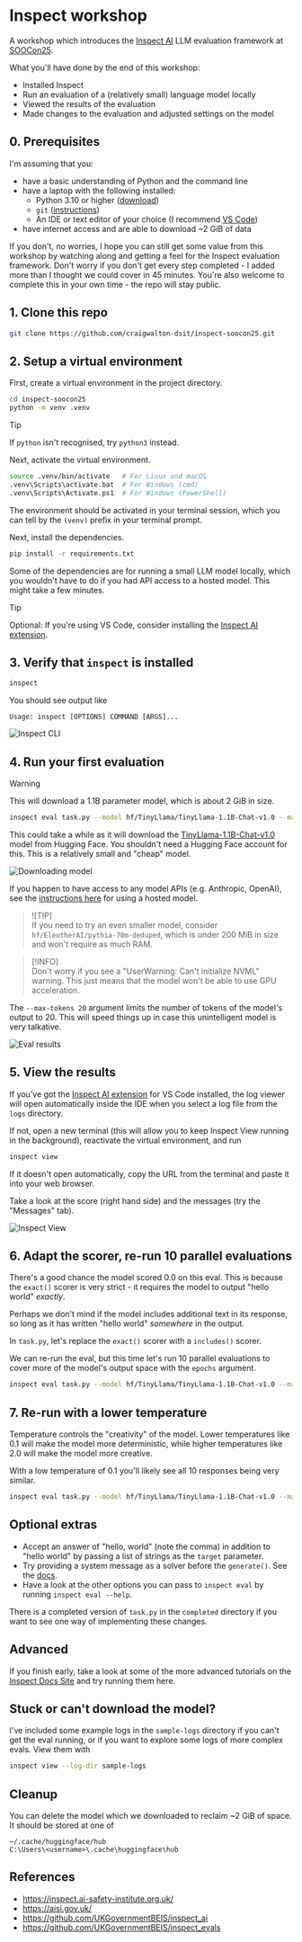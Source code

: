 # Inspect workshop

A workshop which introduces the [Inspect
AI](https://inspect.ai-safety-institute.org.uk/) LLM evaluation framework at
[SOOCon25](https://stateofopencon.com/).

What you'll have done by the end of this workshop:

* Installed Inspect
* Run an evaluation of a (relatively small) language model locally
* Viewed the results of the evaluation
* Made changes to the evaluation and adjusted settings on the model

## 0. Prerequisites

I'm assuming that you:
* have a basic understanding of Python and the command line
* have a laptop with the following installed:
    * Python 3.10 or higher ([download](https://www.python.org/downloads/))
    * `git`
      ([instructions](https://git-scm.com/book/en/v2/Getting-Started-Installing-Git))
    * An IDE or text editor of your choice (I recommend [VS
      Code](https://code.visualstudio.com/))
* have internet access and are able to download ~2 GiB of data

If you don't, no worries, I hope you can still get some value from this workshop by
watching along and getting a feel for the Inspect evaluation framework. Don't worry if
you don't get every step completed - I added more than I thought we could cover in 45
minutes. You're also welcome to complete this in your own time - the repo will stay
public.

## 1. Clone this repo

```sh
git clone https://github.com/craigwalton-dsit/inspect-soocon25.git
```

## 2. Setup a virtual environment

First, create a virtual environment in the project directory.

```sh
cd inspect-soocon25
python -m venv .venv
```

> [!TIP]  
> If `python` isn't recognised, try `python3` instead.

Next, activate the virtual environment.

```sh
source .venv/bin/activate   # For Linux and macOS
.venv\Scripts\activate.bat  # For Windows (cmd)
.venv\Scripts\Activate.ps1  # For Windows (PowerShell)
```

The environment should be activated in your terminal session, which you can tell by the
`(venv)` prefix in your terminal prompt.

Next, install the dependencies.

```sh
pip install -r requirements.txt
```

Some of the dependencies are for running a small LLM model locally, which you wouldn't
have to do if you had API access to a hosted model. This might take a few minutes.

> [!TIP]  
> Optional: If you're using VS Code, consider installing the [Inspect AI
> extension](https://marketplace.visualstudio.com/items?itemName=ukaisi.inspect-ai).

## 3. Verify that `inspect` is installed

```sh
inspect
```

You should see output like

```raw
Usage: inspect [OPTIONS] COMMAND [ARGS]...
```

![Inspect CLI](images/inspect-cli.png)

## 4. Run your first evaluation

> [!WARNING]  
> This will download a 1.1B parameter model, which is about 2 GiB in size. 

```sh
inspect eval task.py --model hf/TinyLlama/TinyLlama-1.1B-Chat-v1.0 --max-tokens 20
```

This could take a while as it will download the
[TinyLlama-1.1B-Chat-v1.0](https://huggingface.co/TinyLlama/TinyLlama-1.1B-Chat-v1.0)
model from Hugging Face. You shouldn't need a Hugging Face account for this. This is a
relatively small and "cheap" model.

![Downloading model](images/downloading-model.png)

If you happen to have access to any model APIs (e.g. Anthropic, OpenAI), see the
[instructions here](https://inspect.ai-safety-institute.org.uk/models.html) for using a
hosted model.

> ![TIP]  
> If you need to try an even smaller model, consider `hf/EleutherAI/pythia-70m-deduped`,
> which is under 200 MiB in size and won't require as much RAM.

> [!INFO]  
> Don't worry if you see a "UserWarning: Can't initialize NVML" warning. This just means
> that the model won't be able to use GPU acceleration.

The `--max-tokens 20` argument limits the number of tokens of the model's output to 20.
This will speed things up in case this unintelligent model is very talkative.

![Eval results](images/results-1.png)

## 5. View the results

If you've got the [Inspect AI
extension](https://marketplace.visualstudio.com/items?itemName=ukaisi.inspect-ai) for VS
Code installed, the log viewer will open automatically inside the IDE when you select a
log file from the `logs` directory.

If not, open a new terminal (this will allow you to keep Inspect View running in the
background), reactivate the virtual environment, and run

```sh
inspect view
```

If it doesn't open automatically, copy the URL from the terminal and paste it into your
web browser.

Take a look at the score (right hand side) and the messages (try the "Messages" tab).

![Inspect View](images/inspect-view.png)

## 6. Adapt the scorer, re-run 10 parallel evaluations

There's a good chance the model scored 0.0 on this eval. This is because the `exact()`
scorer is very strict - it requires the model to output "hello world" _exactly_.

Perhaps we don't mind if the model includes additional text in its response, so long as
it has written "hello world" _somewhere_ in the output.

In `task.py`, let's replace the `exact()` scorer with a `includes()` scorer.

We can re-run the eval, but this time let's run 10 parallel evaluations to cover more of
the model's output space with the `epochs` argument.

```sh
inspect eval task.py --model hf/TinyLlama/TinyLlama-1.1B-Chat-v1.0 --max-tokens 20 --epochs 10
```

## 7. Re-run with a lower temperature

Temperature controls the "creativity" of the model. Lower temperatures like 0.1 will
make the model more deterministic, while higher temperatures like 2.0 will make the
model more creative.

With a low temperature of 0.1 you'll likely see all 10 responses being very similar.

```sh
inspect eval task.py --model hf/TinyLlama/TinyLlama-1.1B-Chat-v1.0 --max-tokens 20 --epochs 10 --temperature 0.1
```

## Optional extras

* Accept an answer of "hello, world" (note the comma) in addition to "hello world" by
  passing a list of strings as the `target` parameter.
* Try providing a system message as a solver before the `generate()`. See the
  [docs](https://inspect.ai-safety-institute.org.uk/solvers.html#built-in-solvers).
* Have a look at the other options you can pass to `inspect eval` by running `inspect
  eval --help`.

There is a completed version of `task.py` in the `completed` directory if you want to
see one way of implementing these changes.

## Advanced

If you finish early, take a look at some of the more advanced tutorials on the [Inspect
Docs Site](https://inspect.ai-safety-institute.org.uk/tutorial.html) and try running
them here.

## Stuck or can't download the model?

I've included some example logs in the `sample-logs` directory if you can't get the eval
running, or if you want to explore some logs of more complex evals. View them with

```sh
inspect view --log-dir sample-logs
```

## Cleanup

You can delete the model which we downloaded to reclaim ~2 GiB of space. It should be
stored at one of

```raw
~/.cache/huggingface/hub
C:\Users\<username>\.cache\huggingface\hub
```

## References

* https://inspect.ai-safety-institute.org.uk/
* https://aisi.gov.uk/
* https://github.com/UKGovernmentBEIS/inspect_ai
* https://github.com/UKGovernmentBEIS/inspect_evals
